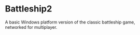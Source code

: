 # Battleship2
A basic Windows platform version of the classic battleship game, networked for multiplayer.
